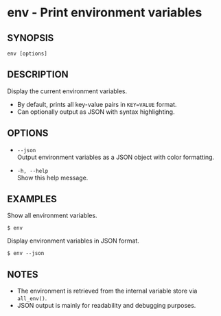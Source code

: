 # env - Print environment variables

## SYNOPSIS

    env [options]


## DESCRIPTION

Display the current environment variables.

- By default, prints all key-value pairs in `KEY=VALUE` format.
- Can optionally output as JSON with syntax highlighting.


## OPTIONS

- `--json`  
  Output environment variables as a JSON object with color formatting.

- `-h, --help`  
  Show this help message.


## EXAMPLES

Show all environment variables.

```shell
$ env
```

Display environment variables in JSON format.

```shell
$ env --json
```


## NOTES

- The environment is retrieved from the internal variable store via `all_env()`.
- JSON output is mainly for readability and debugging purposes.
